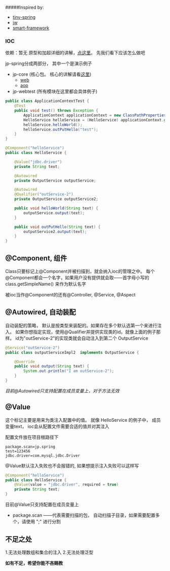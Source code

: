 #####Inspired by:
  - [tiny-spring](https://github.com/code4craft/tiny-spring)
  - [jw](https://github.com/menyouping/jw)
  - [smart-framework](https://git.oschina.net/huangyong/smart-framework)

### IOC

依赖：暂无
原型和加超详细的讲解，[点这里](https://github.com/code4craft/tiny-spring)。
先我们看下应该怎么做吧

jp-spring分成两部分， 其中一个是演示例子
- jp-core (核心包。 核心的详解请看[这里](https://github.com/code4craft/tiny-spring))
   - [web](/README_WEB.md)
   - [aop](/README_AOP.md)
- jp-webtest (所有模块在这里都会具体例子)


```java
public class ApplicationContextTest {
    @Test
    public void test() throws Exception {
        ApplicationContext applicationContext = new ClassPathPropertiesApplicationContext("/"/*配置文件地址*/);
        HelloService helloService = (HelloService) applicationContext.getBean("helloService");
        helloService.helloWorld();
        helloService.outPutHello("test");
    }
}

@Component("helloService")
public class HelloService {

    @Value("jdbc.driver")
    private String text;

    @Autowired
    private OutputService outputService;

    @Autowired
    @Qualifier("outService-2")
    private OutputService outputService2;

    public void helloWorld(String text) {
        outputService.output(text);
    }

    public void outPutHello(String text) {
        outputService2.output(text);
    }
}
```

## @Component, 组件
Class只要标记上@Component并被扫描到，就会纳入ioc的管理之中。
每个@Component都会一个名字，如果用户没有提供就会取——首字母小写的class.getSimpleName() 来作为默认名字

被ioc当作@Component的还有@Controller, @Service, @Aspect


## @Autowired, 自动装配
自动装配的策略， 默认是按类型来装配的。如果存在多个默认选第一个来进行注入。
如果你想指定实现，使用@Qualifier并提供实现类的id。就像上面的例子那样。
id为"outService-2"的实现类就会自动注入到第二个 OutputService

```java
@Service("outService-2")
public class outputServiceImpl2  implements OutputService {

    @Override
    public void output(String text) {
        System.out.println("I am outService-2");
    }
}
```

_目前@Autowired只支持配置在成员变量上，对于方法无效_

## @Value
这个标记主要是用来为类注入配置中的值。
就像 HelloService 的例子中， 成员变量text， ioc会从配置文件需要合适的值并对其注入

配置文件放在项目根路径下

```
package.scan=jp.spring
test=123456
jdbc.driver=com.mysql.jdbc.Driver
```

@Value默认注入失败也不会报错的, 如果想提示注入失败可以这样写

```java
@Component("helloService")
public class HelloService {
    @Value(value = "jdbc.driver", required = true)
    private String text;
}
```
目前@Value只支持配置在成员变量上

- package.scan ——代表需要扫描的包， 自动扫描子目录，如果需要配置多个，请使用 ";" 进行分割

## 不足之处
1.无法处理数组和集合的注入
2.无法处理泛型

**如有不足，希望你能不吝赐教**